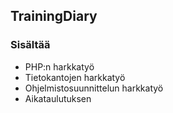 ## TrainingDiary

### Sisältää

* PHP:n harkkatyö
* Tietokantojen harkkatyö
* Ohjelmistosuunnittelun harkkatyö
* Aikataulutuksen
